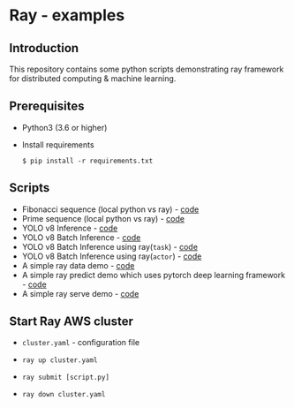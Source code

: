 # Ray - examples

## Introduction

This repository contains some python scripts demonstrating ray framework for distributed computing & machine learning.


## Prerequisites

- Python3 (3.6 or higher)

- Install requirements
    ```
    $ pip install -r requirements.txt
    ```

## Scripts

- Fibonacci sequence (local python vs ray) - [code](./demo_ray_fibonacci.py)
- Prime sequence (local python vs ray) - [code](./demo_ray_primes.py)
- YOLO v8 Inference - [code](./yolov8_inf.py)
- YOLO v8 Batch Inference - [code](./yolov8_batchinf.py)
- YOLO v8 Batch Inference using ray(`task`) - [code](./demo_raytask_yolov8inf.py)
- YOLO v8 Batch Inference using ray(`actor`) - [code](./demo_rayactor_yolov8inf.py)
- A simple ray data demo - [code](./demo_raydata.py)
- A simple ray predict demo which uses pytorch deep learning framework - [code](./demo_raypredict_torch.py)
- A simple ray serve demo - [code](./demo_rayserve_yolov8inf.py) 


## Start Ray AWS cluster

- `cluster.yaml` - configuration file 

- `ray up cluster.yaml`

- `ray submit [script.py]`

- `ray down cluster.yaml`